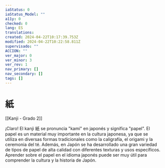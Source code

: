```yaml
---
iaStatus: 0
iaStatus_Model: ""
a11y: 0
checked: 0
lang: ES
translations: 
created: 2024-04-22T10:17:39.753Z
modified: 2024-04-22T10:22:58.811Z
supervisado: ""
ACCION: ""
ver_major: 0
ver_minor: 3
ver_rev: 1
nav_primary: []
nav_secondary: []
tags: []
---
```

# 紙

[[Kanji - Grado 2]]

¡Claro! El kanji 紙 se pronuncia "kami" en japonés y significa "papel". El papel es un material muy importante en la cultura japonesa, ya que se utiliza en diversas formas tradicionales como la caligrafía, el origami y la ceremonia del té. Además, en Japón se ha desarrollado una gran variedad de tipos de papel de alta calidad con diferentes texturas y usos específicos. Aprender sobre el papel en el idioma japonés puede ser muy útil para comprender la cultura y la historia de Japón.
